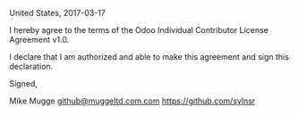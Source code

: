 United States, 2017-03-17

I hereby agree to the terms of the Odoo Individual Contributor License
Agreement v1.0.

I declare that I am authorized and able to make this agreement and sign this
declaration.

Signed,

Mike Mugge github@muggeltd.com.com https://github.com/sylnsr
